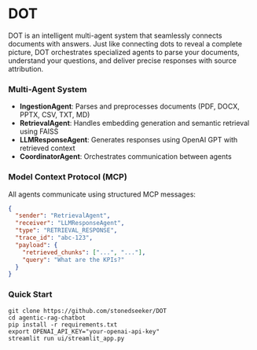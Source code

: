 # DOT
DOT is an intelligent multi-agent system that seamlessly connects documents with answers. Just like connecting dots to reveal a complete picture, DOT orchestrates specialized agents to parse your documents, understand your questions, and deliver precise responses with source attribution.
### Multi-Agent System
- **IngestionAgent**: Parses and preprocesses documents (PDF, DOCX, PPTX, CSV, TXT, MD)
- **RetrievalAgent**: Handles embedding generation and semantic retrieval using FAISS
- **LLMResponseAgent**: Generates responses using OpenAI GPT with retrieved context
- **CoordinatorAgent**: Orchestrates communication between agents

### Model Context Protocol (MCP)
All agents communicate using structured MCP messages:
```json
{
  "sender": "RetrievalAgent",
  "receiver": "LLMResponseAgent", 
  "type": "RETRIEVAL_RESPONSE",
  "trace_id": "abc-123",
  "payload": {
    "retrieved_chunks": ["...", "..."],
    "query": "What are the KPIs?"
  }
}
```

### Quick Start
```
git clone https://github.com/stonedseeker/DOT
cd agentic-rag-chatbot
pip install -r requirements.txt
export OPENAI_API_KEY="your-openai-api-key"
streamlit run ui/streamlit_app.py
```

